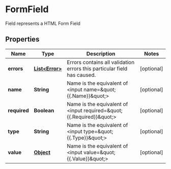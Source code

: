 

# FormField

Field represents a HTML Form Field
## Properties

Name | Type | Description | Notes
------------ | ------------- | ------------- | -------------
**errors** | [**List&lt;Error&gt;**](Error.md) | Errors contains all validation errors this particular field has caused. |  [optional]
**name** | **String** | Name is the equivalent of &lt;input name&#x3D;\&quot;{{.Name}}\&quot;&gt; |  [optional]
**required** | **Boolean** | Name is the equivalent of &lt;input required&#x3D;\&quot;{{.Required}}\&quot;&gt; |  [optional]
**type** | **String** | Name is the equivalent of &lt;input type&#x3D;\&quot;{{.Type}}\&quot;&gt; |  [optional]
**value** | [**Object**](.md) | Name is the equivalent of &lt;input value&#x3D;\&quot;{{.Value}}\&quot;&gt; |  [optional]



